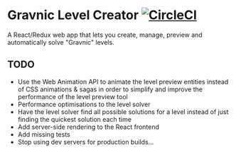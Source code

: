 # Gravnic Level Creator [![CircleCI](https://circleci.com/gh/christopherpole/gravnic-level-creator/tree/master.svg?style=shield&circle-token=d519026a32dd609284eaa21668cc5a7beb34819f)](https://circleci.com/gh/christopherpole/gravnic-level-creator/tree/master)

A React/Redux web app that lets you create, manage, preview and automatically solve "Gravnic" levels.

## TODO

* Use the Web Animation API to animate the level preview entities instead of CSS animations & sagas in order to simplify and improve the performance of the level preview tool
* Performance optimisations to the level solver
* Have the level solver find all possible solutions for a level instead of just finding the quickest solution each time
* Add server-side rendering to the React frontend
* Add missing tests
* Stop using dev servers for production builds...